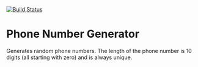 [![Build Status](https://travis-ci.org/pluwum/phone-number-generator.svg?branch=master)](https://travis-ci.org/pluwum/phone-number-generator)

# Phone Number Generator

Generates random phone numbers. The length of the phone number is 10 digits (all starting with zero) and is always unique.
